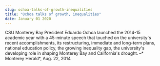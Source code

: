 ```yaml
---
slug: ochoa-talks-of-growth-inequalities
title: "Ochoa talks of growth, inequalities"
date: January 01 2020
---
```


 
<p>
  CSU Monterey Bay President Eduardo Ochoa launched the 2014-15 academic year
  with a 45-minute speech that touched on the university's recent
  accomplishments, its restructuring, immediate and long-term plans, national
  education policy, the growing inequality gap, the university's developing role
  in shaping Monterey Bay and California's drought. –* Monterey Herald*, Aug.
  22, 2014
</p>
 
